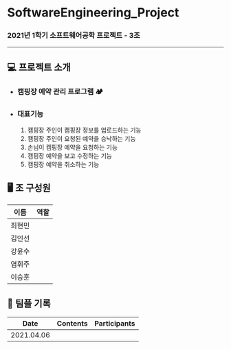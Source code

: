 # SoftwareEngineering_Project

### 2021년 1학기 소프트웨어공학 프로젝트 - 3조

---

## :computer: 프로젝트 소개

* ### 캠핑장 예약 관리 프로그램 :camping:

* ### 대표기능

  1. 캠핑장 주인이 캠핑장 정보를 업로드하는 기능
  2. 캠핑장 주인이 요청된 예약을 승낙하는 기능
  3. 손님이 캠핑장 예약을 요청하는 기능
  4. 캠핑장 예약을 보고 수정하는 기능
  5. 캠핑장 예약을 취소하는 기능

## :desktop_computer: 조 구성원

|  이름  | 역할 |
| :----: | :--: |
| 최현민 |      |
| 김인선 |      |
| 강윤수 |      |
| 염휘주 |      |
| 이승훈 |      |

## :book: 팀플 기록

|    Date    | Contents | Participants |
| :--------: | :------: | :----------: |
| 2021.04.06 |          |              |

